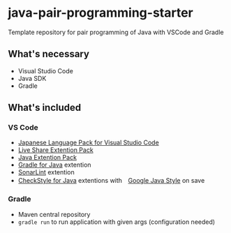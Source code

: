 # java-pair-programming-starter
Template repository for pair programming of Java with VSCode and Gradle

## What's necessary

- Visual Studio Code
- Java SDK
- Gradle

## What's included

### VS Code

- [Japanese Language Pack for Visual Studio Code](https://marketplace.visualstudio.com/items?itemName=MS-CEINTL.vscode-language-pack-ja)
- [Live Share Extention Pack](https://marketplace.visualstudio.com/items?itemName=MS-vsliveshare.vsliveshare)
- [Java Extention Pack](https://marketplace.visualstudio.com/items?itemName=vscjava.vscode-java-pack)
- [Gradle for Java](https://marketplace.visualstudio.com/items?itemName=vscjava.vscode-gradle) extention
- [SonarLint](https://marketplace.visualstudio.com/items?itemName=SonarSource.sonarlint-vscode) extention
- [CheckStyle for Java](https://marketplace.visualstudio.com/items?itemName=shengchen.vscode-checkstyle) extentions with　[Google Java Style](https://google.github.io/styleguide/javaguide.html) on save

### Gradle

- Maven central repository
- `gradle run` to run application with given args (configuration needed)
